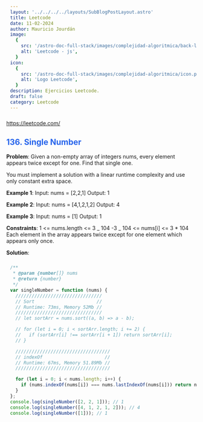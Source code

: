 ```yaml
---
layout: '../../../../layouts/SubBlogPostLayout.astro'
title: Leetcode
date: 11-02-2024
author: Mauricio Jourdán
image:
  {
    src: '/astro-doc-full-stack/images/complejidad-algoritmica/back-leetcode.png',
    alt: 'Leetcode - js',
  }
icon:
  {
    src: '/astro-doc-full-stack/images/complejidad-algoritmica/icon.png',
    alt: 'Logo Leetcode',
  }
description: Ejercicios Leetcode.
draft: false
category: Leetcode
---
```


https://leetcode.com/

## 136. Single Number

**Problem**: Given a non-empty array of integers nums, every element appears twice except for one. Find that single one.

You must implement a solution with a linear runtime complexity and use only constant extra space.

**Example 1**:
Input: nums = [2,2,1]
Output: 1

**Example 2**:
Input: nums = [4,1,2,1,2]
Output: 4

**Example 3**:
Input: nums = [1]
Output: 1

**Constraints**:
1 <= nums.length <= 3 _ 104
-3 _ 104 <= nums[i] <= 3 \* 104
Each element in the array appears twice except for one element which appears only once.

**Solution**:

```js
/**
 * @param {number[]} nums
 * @return {number}
 */
var singleNumber = function (nums) {
  ////////////////////////////////
  // Sort                       //
  // Runtime: 73ms, Memory 52Mb //
  ////////////////////////////////
  // let sortArr = nums.sort((a, b) => a - b);

  // for (let i = 0; i < sortArr.length; i += 2) {
  //   if (sortArr[i] !== sortArr[i + 1]) return sortArr[i];
  // }

  ///////////////////////////////////
  // indexOf                       //
  // Runtime: 67ms, Memory 51.89Mb //
  ///////////////////////////////////

  for (let i = 0; i < nums.length; i++) {
    if (nums.indexOf(nums[i]) === nums.lastIndexOf(nums[i])) return nums[i];
  }
};
console.log(singleNumber([2, 2, 1])); // 1
console.log(singleNumber([4, 1, 2, 1, 2])); // 4
console.log(singleNumber([1])); // 1
```

<style>
  h1 { color: #713f12; }
  h2 { color: #2563eb; }
  h3 { color: #a855f7; }
  img {
    width: 100%;
    height: 100%;
    object-fit: cover;
  }
  pre {
    padding: 10px;
  }
</style>
